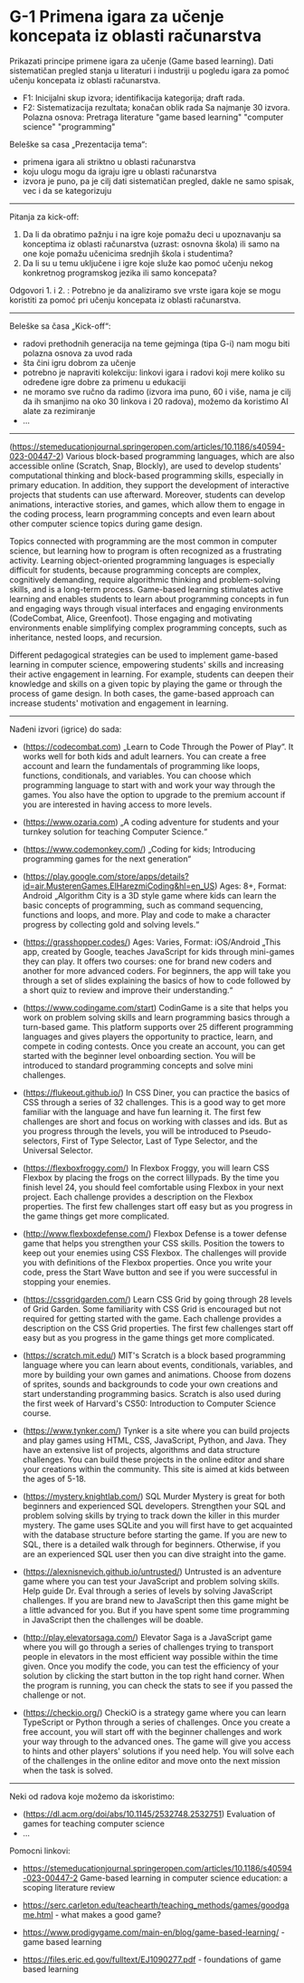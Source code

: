 # G-1 Primena igara za učenje koncepata iz oblasti računarstva

Prikazati principe primene igara za učenje (Game based learning). Dati sistematičan pregled stanja u literaturi i industriji u pogledu igara za pomoć učenju koncepata iz oblasti računarstva. 
- F1: Inicijalni skup izvora; identifikacija kategorija; draft rada. 
- F2: Sistematizacija rezultata; konačan oblik rada
Sa najmanje 30 izvora.
Polazna osnova: Pretraga literature "game based learning" "computer science" "programming"

Beleške sa casa „Prezentacija tema“: 
- primena igara ali striktno u oblasti računarstva
- koju ulogu mogu da igraju igre u oblasti računarstva
- izvora je puno, pa je cilj dati sistematičan pregled, dakle ne samo spisak, vec i da se kategorizuju

---

Pitanja za kick-off: 
1. Da li da obratimo pažnju i na igre koje pomažu deci u upoznavanju sa konceptima iz oblasti računarstva (uzrast: osnovna škola) ili samo na one koje pomažu učenicima srednjih škola i studentima?
2. Da li su u temu uključene i igre koje služe kao pomoć učenju nekog konkretnog programskog jezika ili samo koncepata?

Odgovori 1. i 2. : Potrebno je da analiziramo sve vrste igara koje se mogu koristiti za pomoć pri učenju koncepata iz oblasti računarstva.

---

Beleške sa časa „Kick-off“: 
- radovi prethodnih generacija na teme gejminga (tipa G-i) nam mogu biti polazna osnova za uvod rada
- šta čini igru dobrom za učenje
- potrebno je napraviti kolekciju: linkovi igara i radovi koji mere koliko su određene igre dobre za primenu u edukaciji
- ne moramo sve ručno da radimo (izvora ima puno, 60 i više, nama je cilj da ih smanjimo na oko 30 linkova i 20 radova), možemo da koristimo AI alate za rezimiranje
- ...

---

(https://stemeducationjournal.springeropen.com/articles/10.1186/s40594-023-00447-2)
Various block-based programming languages, which are also accessible online (Scratch, Snap, Blockly), are used to develop students' computational thinking and block-based programming skills, especially in primary education. In addition, they support the development of interactive projects that students can use afterward. Moreover, students can develop animations, interactive stories, and games, which allow them to engage in the coding process, learn programming concepts and even learn about other computer science topics during game design.

Topics connected with programming are the most common in computer science, but learning how to program is often recognized as a frustrating activity. Learning object-oriented programming languages is especially difficult for students, because programming concepts are complex, cognitively demanding, require algorithmic thinking and problem-solving skills, and is a long-term process. Game-based learning stimulates active learning and enables students to learn about programming concepts in fun and engaging ways through visual interfaces and engaging environments (CodeCombat, Alice, Greenfoot). Those engaging and motivating environments enable simplifying complex programming concepts, such as inheritance, nested loops, and recursion.

Different pedagogical strategies can be used to implement game-based learning in computer science, empowering students' skills and increasing their active engagement in learning. For example, students can deepen their knowledge and skills on a given topic by playing the game or through the process of game design. In both cases, the game-based approach can increase students' motivation and engagement in learning.

---

Nađeni izvori (igrice) do sada:
- (https://codecombat.com) „Learn to Code Through the Power of Play“. It works well for both kids and adult learners. You can create a free account and learn the fundamentals of programming like loops, functions, conditionals, and  variables. You can choose which programming language to start with and work your way through the games. You also have the option to upgrade to the premium account if you are interested in having access to more levels.

- (https://www.ozaria.com) „A coding adventure for students and your turnkey solution for teaching Computer Science.“

- (https://www.codemonkey.com/) „Coding for kids; Introducing programming games for the next generation“

- (https://play.google.com/store/apps/details?id=air.MusterenGames.ElHarezmiCoding&hl=en_US)
Ages: 8+, Format: Android „Algorithm City is a 3D style game where kids can learn the basic concepts of programming, such as command sequencing, functions and loops, and more. Play and code to make a character progress by collecting gold and solving levels.“

- (https://grasshopper.codes/)  Ages: Varies, Format: iOS/Android „This app, created by Google, teaches JavaScript for kids through mini-games they can play. It offers two courses: one for brand new coders and another for more advanced coders. For beginners, the app will take you through a set of slides explaining the basics of how to code followed by a short quiz to review and improve their understanding.“

- (https://www.codingame.com/start) CodinGame is a site that helps you work on problem solving skills and learn programming basics through a turn-based game. This platform supports over 25 different programming languages and gives players the opportunity to practice, learn, and compete in coding contests. Once you create an account, you can get started with the beginner level onboarding section. You will be introduced to standard programming concepts and solve mini challenges.

- (https://flukeout.github.io/) In CSS Diner, you can practice the basics of CSS through a series of 32 challenges. This is a good way to get more familiar with the language and have fun learning it. The first few challenges are short and focus on working with classes and ids. But as you progress through the levels, you will be introduced to Pseudo-selectors, First of Type Selector, Last of Type Selector, and the Universal Selector.

- (https://flexboxfroggy.com/)  In Flexbox Froggy, you will learn CSS Flexbox by placing the frogs on the correct lillypads. By the time you finish level 24, you should feel comfortable using Flexbox in your next project. Each challenge provides a description on the Flexbox properties. The first few challenges start off easy but as you progress in the game things get more complicated.

- (http://www.flexboxdefense.com/)  Flexbox Defense is a tower defense game that helps you strengthen your CSS skills. Position the towers to keep out your enemies using CSS Flexbox. The challenges will provide you with definitions of the Flexbox properties. Once you write your code, press the Start Wave button and see if you were successful in stopping your enemies.

- (https://cssgridgarden.com/) Learn CSS Grid by going through 28 levels of Grid Garden. Some familiarity with CSS Grid is encouraged but not required for getting started with the game. Each challenge provides a description on the CSS Grid properties. The first few challenges start off easy but as you progress in the game things get more complicated.

- (https://scratch.mit.edu/) MIT's Scratch is a block based programming language where you can learn about events, conditionals, variables, and more by building your own games and animations. Choose from dozens of sprites, sounds and backgrounds to code your own creations and start understanding programming basics. Scratch is also used during the first week of Harvard's CS50: Introduction to Computer Science course.

- (https://www.tynker.com/) Tynker is a site where you can build projects and play games using HTML, CSS, JavaScript, Python, and Java. They have an extensive list of projects, algorithms and data structure challenges. You can build these projects in the online editor and share your creations within the community. This site is aimed at kids between the ages of 5-18.

- (https://mystery.knightlab.com/) SQL Murder Mystery is great for both beginners and experienced SQL developers. Strengthen your SQL and problem solving skills by trying to track down the killer in this murder mystery. The game uses SQLite and you will first have to get acquainted with the database structure before starting the game. If you are new to SQL, there is a detailed walk through for beginners. Otherwise, if you are an experienced SQL user then you can dive straight into the game.

- (https://alexnisnevich.github.io/untrusted/) Untrusted is an adventure game where you can test your JavaScript and problem solving skills. Help guide Dr. Eval through a series of levels by solving JavaScript challenges. If you are brand new to JavaScript then this game might be a little advanced for you. But if you have spent some time programming in JavaScript then the challenges will be doable.

- (http://play.elevatorsaga.com/) Elevator Saga is a JavaScript game where you will go through a series of challenges trying to transport people in elevators in the most efficient way possible within the time given. Once you modify the code, you can test the efficiency of your solution by clicking the start button in the top right hand corner. When the program is running, you can check the stats to see if you passed the challenge or not.

- (https://checkio.org/) CheckiO is a strategy game where you can learn TypeScript or Python through a series of challenges. Once you create a free account, you will start off with the beginner challenges and work your way through to the advanced ones. The game will give you access to hints and other players' solutions if you need help. You will solve each of the challenges in the online editor and move onto the next mission when the task is solved.

--- 

Neki od radova koje možemo da iskoristimo:

- (https://dl.acm.org/doi/abs/10.1145/2532748.2532751) Evaluation of games for teaching computer science
- ...

Pomocni linkovi:
- https://stemeducationjournal.springeropen.com/articles/10.1186/s40594-023-00447-2 Game-based learning in computer science education: a scoping literature review

- https://serc.carleton.edu/teachearth/teaching_methods/games/goodgame.html - what makes a good game?

- https://www.prodigygame.com/main-en/blog/game-based-learning/ - game based learning

- https://files.eric.ed.gov/fulltext/EJ1090277.pdf - foundations of game based learning